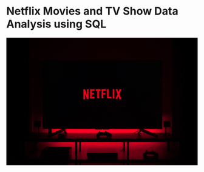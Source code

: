 # Netflix Movies and TV Show Data Analysis using SQL

![Netflix logo](45994-3000x2003-desktop-hd-netflix-wallpaper-photo.jpg)
